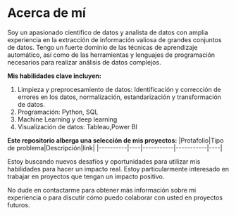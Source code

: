 # Acerca de mí
Soy un apasionado científico de datos y analista de datos con amplia experiencia en la extracción de información valiosa de grandes conjuntos de datos. Tengo un fuerte dominio de las técnicas  de aprendizaje automático, así como de las herramientas y lenguajes de programación necesarios para realizar análisis de datos complejos.  

**Mis habilidades clave incluyen:**

1. Limpieza y preprocesamiento de datos: Identificación y corrección de errores en los datos, normalización, estandarización y transformación de datos.
1. Programación: Python,  SQL
1. Machine Learning y deep learning
1. Visualización de datos: Tableau,Power BI
   
**Este repositorio alberga una selección de mis proyectos:** 
|Protafolio|Tipo de problema|Descripción|link|
|----------|----|-----------|-----------|----|



Estoy buscando nuevos desafíos y oportunidades para utilizar mis habilidades para hacer un impacto real. Estoy particularmente interesado en trabajar en proyectos que tengan un impacto positivo.  

No dude en contactarme para obtener más información sobre mi experiencia o para discutir cómo puedo colaborar con usted en proyectos futuros.
